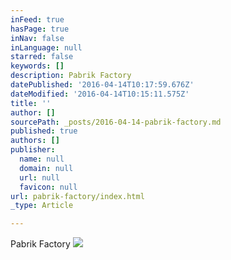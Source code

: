 ```yaml
---
inFeed: true
hasPage: true
inNav: false
inLanguage: null
starred: false
keywords: []
description: Pabrik Factory
datePublished: '2016-04-14T10:17:59.676Z'
dateModified: '2016-04-14T10:15:11.575Z'
title: ''
author: []
sourcePath: _posts/2016-04-14-pabrik-factory.md
published: true
authors: []
publisher:
  name: null
  domain: null
  url: null
  favicon: null
url: pabrik-factory/index.html
_type: Article

---
```

Pabrik Factory
![](https://the-grid-user-content.s3-us-west-2.amazonaws.com/b4dc55fe-d53c-46a7-a51c-df13c42e7a52.jpg)